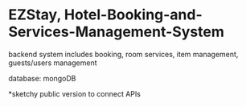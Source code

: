 # EZStay, Hotel-Booking-and-Services-Management-System

backend system includes booking, room services, item management, guests/users management

database: mongoDB

*sketchy public version to connect APIs
